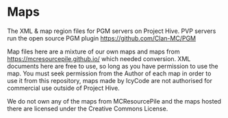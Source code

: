 # Maps
The XML & map region files for PGM servers on Project Hive. PVP servers run the open source PGM plugin https://github.com/Clan-MC/PGM

Map files here are a mixture of our own maps and maps from https://mcresourcepile.github.io/ which needed conversion. XML documents here are free to use, so long as you have permission to use the map. You must seek permission from the Author of each map in order to use it from this repository, maps made by IcyCode are not authorised for commercial use outside of Project Hive.

We do not own any of the maps from MCResourcePile and the maps hosted there are licensed under the Creative Commons License.

